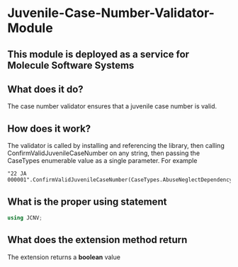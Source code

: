 # Juvenile-Case-Number-Validator-Module
## This module is deployed as a service for Molecule Software Systems

## What does it do? 
The case number validator ensures that a juvenile case number is valid. 

## How does it work? 
The validator is called by installing and referencing the library, then calling ConfirmValidJuvenileCaseNumber on any string, then passing the CaseTypes enumerable value as a single parameter. 
For example 
```
"22 JA 000001".ConfirmValidJuvenileCaseNumber(CaseTypes.AbuseNeglectDependency);
```
## What is the proper using statement
```c#
using JCNV; 
```

## What does the extension method return
The extension returns a **boolean** value
